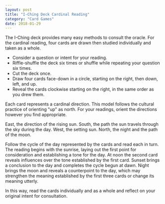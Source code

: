 ```yaml
---
layout: post
title: "I-Ching Deck Cardinal Reading"
category: "Card Games"
date: 2018-01-29
---
```


The I-Ching deck provides many easy methods to consult the oracle. For the cardinal reading, four cards are drawn then studied individually and taken as a whole. 

- Consider a question or intent for your reading.
- Riffle-shuffle the deck six times or shuffle while repeating your question six times.
- Cut the deck once.
- Draw four cards face-down in a circle, starting on the right, then down, left, and up.
- Reveal the cards clockwise starting on the right, in the same order as you drew them.

Each card represents a cardinal direction. This model follows the cultural practice of orienting "up" as north. For your readings, orient the directions however you find appropriate.

East, the direction of the rising sun. South, the path the sun travels through the sky during the day. West, the setting sun. North, the night and the path of the moon.

Follow the cycle of the day represented by the cards and read each in turn. The reading begins with the sunrise, laying out the first point for consideration and establishing a tone for the day. At noon the second card reveals influences over the tone established by the first card. Sunset brings a conclusion to the day and completes the cycle begun at dawn. Night brings the moon and reveals a counterpoint to the day, which may strengthen the meaning established by the first three cards or change its meaning utterly.

In this way, read the cards individually and as a whole and reflect on your original intent for consultation.
